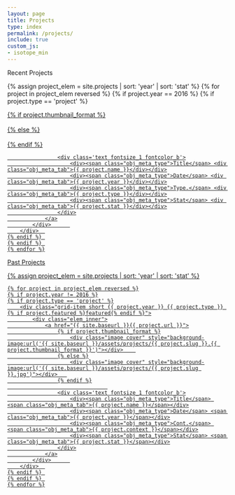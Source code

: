 ```yaml
---
layout: page
title: Projects
type: index
permalink: /projects/
include: true
custom_js:
- isotope_min
---
```

<style>
.ind{
	display: none;
}
.present_div{
}
</style>



<div class="present_div fontsize_3">Recent Projects</div>
<div class="grid grid_present">
<div class="grid-sizer"></div>


 {% assign project_elem = site.projects | sort: 'year'  | sort: 'stat' %}
	{% for project in project_elem reversed %}
	{% if project.year == 2016 %}
	{% if project.type == 'project' %}
		<div class="grid-item short {{ project.year }} {{ project.type }} {% if project.featured %}featured{% endif %}">
			<div class="elem_inner">
				<a href="{{ site.baseurl }}{{ project.url }}">
					{% if project.thumbnail_format %}
						<div class="image cover" style="background-image:url('{{ site.baseurl }}/assets/projects/{{ project.slug }}.{{ project.thumbnail_format }}')"></div>	
					{% else %}
						<div class="image cover" style="background-image:url('{{ site.baseurl }}/assets/projects/{{ project.slug }}.jpg')"></div>	
					{% endif %}
									
					<div class='text fontsize_1 fontcolor_b'>
						<div><span class="obj_meta_type">Title</span> <div class="obj_meta_tab">{{ project.name }}</div></div>
						<div><span class="obj_meta_type">Date</span> <div class="obj_meta_tab">{{ project.year }}</div></div>
						<div><span class="obj_meta_type">Type.</span> <div class="obj_meta_tab">{{ project.type }}</div></div>
						<div><span class="obj_meta_type">Stat</span> <div class="obj_meta_tab">{{ project.stat }}</div></div>
					</div>
				</a>
			</div>		
		</div>	
	{% endif %}	
	{% endif %}	
	{% endfor %}


</div>





<div class="past_div fontsize_3">Past Projects</div>
<div class="grid grid_past">
<div class="grid-sizer"></div>


 {% assign project_elem = site.projects | sort: 'year'  | sort: 'stat' %}



	{% for project in project_elem reversed %}
	{% if project.year != 2016 %}
	{% if project.type == 'project' %}
		<div class="grid-item short {{ project.year }} {{ project.type }} {% if project.featured %}featured{% endif %}">
			<div class="elem_inner">
				<a href="{{ site.baseurl }}{{ project.url }}">
					{% if project.thumbnail_format %}
						<div class="image cover" style="background-image:url('{{ site.baseurl }}/assets/projects/{{ project.slug }}.{{ project.thumbnail_format }}')"></div>	
					{% else %}
						<div class="image cover" style="background-image:url('{{ site.baseurl }}/assets/projects/{{ project.slug }}.jpg')"></div>	
					{% endif %}
									
					<div class='text fontsize_1 fontcolor_b'>
						<div><span class="obj_meta_type">Title</span> <span class="obj_meta_tab">{{ project.name }}</span></div>
						<div><span class="obj_meta_type">Date</span> <span class="obj_meta_tab">{{ project.year }}</span></div>
						<div><span class="obj_meta_type">Cont.</span> <span class="obj_meta_tab">{{ project.context }}</span></div>
						<div><span class="obj_meta_type">Stat</span> <span class="obj_meta_tab">{{ project.stat }}</span></div>
					</div>
				</a>
			</div>		
		</div>	
	{% endif %}	
	{% endif %}	
	{% endfor %}


</div>


